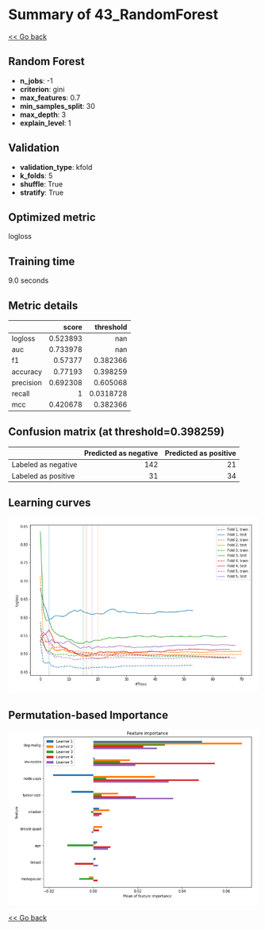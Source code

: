 # Summary of 43_RandomForest

[<< Go back](../README.md)


## Random Forest
- **n_jobs**: -1
- **criterion**: gini
- **max_features**: 0.7
- **min_samples_split**: 30
- **max_depth**: 3
- **explain_level**: 1

## Validation
 - **validation_type**: kfold
 - **k_folds**: 5
 - **shuffle**: True
 - **stratify**: True

## Optimized metric
logloss

## Training time

9.0 seconds

## Metric details
|           |    score |   threshold |
|:----------|---------:|------------:|
| logloss   | 0.523893 | nan         |
| auc       | 0.733978 | nan         |
| f1        | 0.57377  |   0.382366  |
| accuracy  | 0.77193  |   0.398259  |
| precision | 0.692308 |   0.605068  |
| recall    | 1        |   0.0318728 |
| mcc       | 0.420678 |   0.382366  |


## Confusion matrix (at threshold=0.398259)
|                     |   Predicted as negative |   Predicted as positive |
|:--------------------|------------------------:|------------------------:|
| Labeled as negative |                     142 |                      21 |
| Labeled as positive |                      31 |                      34 |

## Learning curves
![Learning curves](learning_curves.png)

## Permutation-based Importance
![Permutation-based Importance](permutation_importance.png)

[<< Go back](../README.md)
